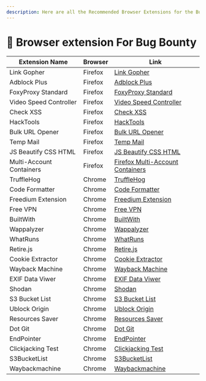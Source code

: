 ```yaml
---
description: Here are all the Recommended Browser Extensions for the Bug Bounty Hunter
---
```


# 📗 Browser extension For Bug Bounty

| Extension Name           | Browser | Link                                                                                                                                                                                 |
| ------------------------ | ------- | ------------------------------------------------------------------------------------------------------------------------------------------------------------------------------------ |
| Link Gopher              | Firefox | [Link Gopher](https://addons.mozilla.org/en-US/firefox/addon/link-gopher/)                                                                                                           |
| Adblock Plus             | Firefox | [Adblock Plus](https://addons.mozilla.org/en-US/firefox/addon/adblock-plus/)                                                                                                         |
| FoxyProxy Standard       | Firefox | [FoxyProxy Standard](https://addons.mozilla.org/en-US/firefox/addon/foxyproxy-standard/)                                                                                             |
| Video Speed Controller   | Firefox | [Video Speed Controller](https://addons.mozilla.org/en-US/firefox/addon/videospeed/)                                                                                                 |
| Check XSS                | Firefox | [Check XSS](https://addons.mozilla.org/en-US/firefox/addon/check-xss/)                                                                                                               |
| HackTools                | Firefox | [HackTools](https://addons.mozilla.org/en-US/firefox/addon/hacktools/)                                                                                                               |
| Bulk URL Opener          | Firefox | [Bulk URL Opener](https://addons.mozilla.org/en-US/firefox/addon/bulkurlopener/)                                                                                                     |
| Temp Mail                | Firefox | [Temp Mail](https://addons.mozilla.org/en-US/firefox/addon/temp-mail/)                                                                                                               |
| JS Beautify CSS HTML     | Firefox | [JS Beautify CSS HTML](https://addons.mozilla.org/en-US/firefox/addon/js-beautify-css-html/)                                                                                         |
| Multi-Account Containers | Firefox | [Firefox Multi-Account Containers](https://addons.mozilla.org/en-US/firefox/addon/multi-account-containers/)                                                                         |
| TruffleHog               | Chrome  | [TruffleHog](https://chromewebstore.google.com/detail/bafhdnhjnlcdbjcdcnafhdcphhnfnhjc)                                                                                              |
| Code Formatter           | Chrome  | [Code Formatter](https://chromewebstore.google.com/detail/code-formatter/njpgcnaadikbannefjibknjopmogeidm)                                                                           |
| Freedium Extension       | Chrome  | [Freedium Extension](https://chrome.google.com/webstore/detail/freedium-extension/nadnhbkjnmmgecnkecpcjbbobkkmihmh/reviews)                                                          |
| Free VPN                 | Chrome  | [Free VPN](https://chromewebstore.google.com/detail/touch-vpn-secure-and-unli/bihmplhobchoageeokmgbdihknkjbknd?hl=en)                                                                |
| BuiltWith                | Chrome  | [BuiltWith](https://chromewebstore.google.com/detail/builtwith-technology-prof/dapjbgnjinbpoindlpdmhochffioedbn?hl=en)                                                               |
| Wappalyzer               | Chrome  | [Wappalyzer](https://chromewebstore.google.com/detail/wappalyzer-technology-pro/gppongmhjkpfnbhagpmjfkannfbllamg?hl=en)                                                              |
| WhatRuns                 | Chrome  | [WhatRuns](https://chromewebstore.google.com/detail/whatruns/cmkdbmfndkfgebldhnkbfhlneefdaaip?hl=en)                                                                                 |
| Retire.js                | Chrome  | [Retire.js](https://chromewebstore.google.com/detail/retirejs/moibopkbhjceeedibkbkbchbjnkadmom?hl=en)                                                                                |
| Cookie Extractor         | Chrome  | [Cookie Extractor](https://chromewebstore.google.com/detail/cookie-editor/hlkenndednhfkekhgcdicdfddnkalmdm)                                                                          |
| Wayback Machine          | Chrome  | [Wayback Machine](https://chromewebstore.google.com/detail/wayback-machine/fpnmgdkabkmnadcjpehmlllkndpkmiak)                                                                         |
| EXIF Data Viwer          | Chrome  | [EXIF Data Viwer](https://chromewebstore.google.com/detail/exif-viewer-pro/mmbhfeiddhndihdjeganjggkmjapkffm?hl=en)                                                                   |
| Shodan                   | Chrome  | [Shodan](https://chromewebstore.google.com/detail/shodan/jjalcfnidlmpjhdfepjhjbhnhkbgleap?hl=en-US)                                                                                  |
| S3 Bucket List           | Chrome  | [S3 Bucket List](https://github.com/AlecBlance/S3BucketList)                                                                                                                         |
| Ublock Origin            | Chrome  | [Ublock Origin](https://chromewebstore.google.com/detail/ublock-origin/cjpalhdlnbpafiamejdnhcphjbkeiagm?hl=en)                                                                       |
| Resources Saver          | Chrome  | [Resources Saver](https://chromewebstore.google.com/detail/resources-saver/nlfcijlhljpenllloeheihmhoobeefpc)                                                                         |
| Dot Git                  | Chrome  | [Dot Git](https://chromewebstore.google.com/detail/dotgit/pampamgoihgcedonnphgehgondkhikel)                                                                                          |
| EndPointer               | Chrome  | [EndPointer](https://chromewebstore.google.com/detail/endpointer/ppliilneafplhagjhhphcjmjdmbjagcp)                                                                                   |
| Clickjacking Test        | Chrome  | [Clickjacking Test](https://chromewebstore.google.com/detail/clickjacking-test/bjhigladkmnpmglhcnpeiplekpanekpi?hl=en)                                                               |
| S3BucketList             | Chrome  | [S3BucketList](https://chromewebstore.google.com/detail/s3bucketlist/anngjobjhcbancaaogmlcffohpmcniki)                                                                               |
| Waybackmachine           | Chrome  | [Waybackmachine](https://chromewebstore.google.com/detail/wayback-machine/fpnmgdkabkmnadcjpehmlllkndpkmiak?source=post_page-----8b6f57e2637d---------------------------------------) |


